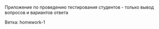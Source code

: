 Приложение по проведению тестирования студентов - только вывод вопросов и вариантов ответа

Ветка: homework-1